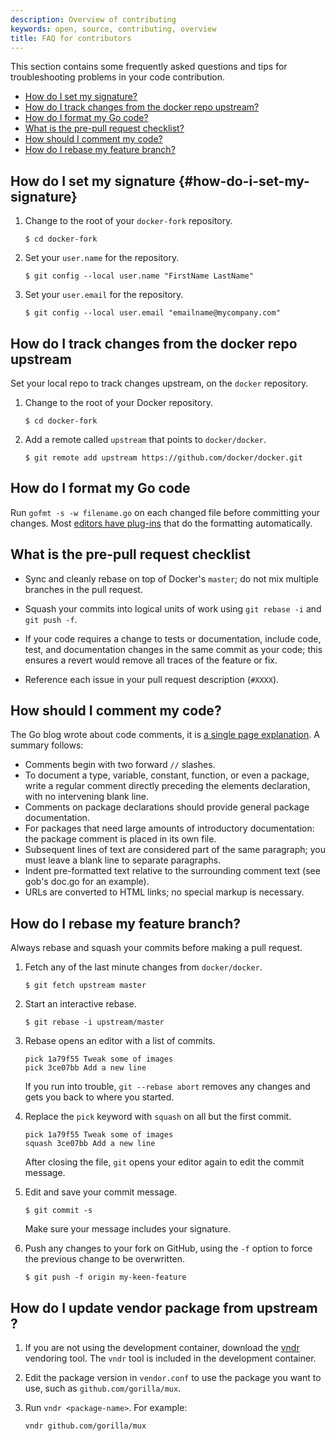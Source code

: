 ```yaml
---
description: Overview of contributing
keywords: open, source, contributing, overview
title: FAQ for contributors
---
```


This section contains some frequently asked questions and tips for
troubleshooting problems in your code contribution.

- [How do I set my signature?](FAQ.md#how-do-i-set-my-signature)
- [How do I track changes from the docker repo upstream?](FAQ.md#how-do-i-track-changes-from-the-docker-repo-upstream)
- [How do I format my Go code?](FAQ.md#how-do-i-format-my-go-code)
- [What is the pre-pull request checklist?](FAQ.md#what-is-the-pre-pull-request-checklist)
- [How should I comment my code?](FAQ.md#how-should-i-comment-my-code)
- [How do I rebase my feature branch?](FAQ.md#how-do-i-rebase-my-feature-branch)

## How do I set my signature {#how-do-i-set-my-signature}

1.  Change to the root of your `docker-fork` repository.

    ```
    $ cd docker-fork
    ```

2.  Set your `user.name` for the repository.

    ```
    $ git config --local user.name "FirstName LastName"
    ```

3.  Set your `user.email` for the repository.

    ```
    $ git config --local user.email "emailname@mycompany.com"
    ```

## How do I track changes from the docker repo upstream

Set your local repo to track changes upstream, on the `docker` repository.

1.  Change to the root of your Docker repository.

    ```
    $ cd docker-fork
    ```

2.  Add a remote called `upstream` that points to `docker/docker`.

    ```
    $ git remote add upstream https://github.com/docker/docker.git
    ```

## How do I format my Go code

Run `gofmt -s -w filename.go` on each changed file before committing your changes.
Most [editors have plug-ins](https://github.com/golang/go/wiki/IDEsAndTextEditorPlugins) that do the formatting automatically.

## What is the pre-pull request checklist

* Sync and cleanly rebase on top of Docker's `master`; do not mix multiple branches
  in the pull request.

* Squash your commits into logical units of work using
  `git rebase -i` and `git push -f`.

* If your code requires a change to tests or documentation, include code, test,
and documentation changes in the same commit as your code; this ensures a
revert would remove all traces of the feature or fix.

* Reference each issue in your pull request description (`#XXXX`).

## How should I comment my code?

The Go blog wrote about code comments, it is <a href="http://goo.gl/fXCRu"
target="_blank">a single page explanation</a>. A summary follows:

- Comments begin with two forward `//` slashes.
- To document a type, variable, constant, function, or even a package, write a
regular comment directly preceding the elements declaration, with no intervening blank
line.
- Comments on package declarations should provide general package documentation.
- For packages that need large amounts of introductory documentation: the
package comment is placed in its own file.
- Subsequent lines of text are considered part of the same paragraph; you must
leave a blank line to separate paragraphs.
-  Indent pre-formatted text relative to the surrounding comment text (see gob's doc.go for an example).
- URLs are converted to HTML links; no special markup is necessary.

## How do I rebase my feature branch?

Always rebase and squash your commits before making a pull request.

1.  Fetch any of the last minute changes from `docker/docker`.

    ```
    $ git fetch upstream master
    ```

3.  Start an interactive rebase.

    ```
    $ git rebase -i upstream/master
    ```

4.  Rebase opens an editor with a list of commits.

    ```
    pick 1a79f55 Tweak some of images
    pick 3ce07bb Add a new line
    ```

    If you run into trouble, `git --rebase abort` removes any changes and gets you
back to where you started.

4.  Replace the `pick` keyword with `squash` on all but the first commit.

    ```
    pick 1a79f55 Tweak some of images
    squash 3ce07bb Add a new line
    ````

    After closing the file, `git` opens your editor again to edit the commit
    message.

5.  Edit and save your commit message.

    ```
    $ git commit -s
    ```

    Make sure your message includes your signature.

8.  Push any changes to your fork on GitHub, using the `-f` option to
force the previous change to be overwritten.

    ```
    $ git push -f origin my-keen-feature
    ```

## How do I update vendor package from upstream ?

1.  If you are not using the development container, download the
    [vndr](https://github.com/LK4D4/vndr) vendoring tool. The `vndr`
    tool is included in the development container.
    
2.  Edit the package version in `vendor.conf` to use the package you want to use, such as
    `github.com/gorilla/mux`.
    
3.  Run `vndr <package-name>`. For example:

    ```bash
    vndr github.com/gorilla/mux
    ```
